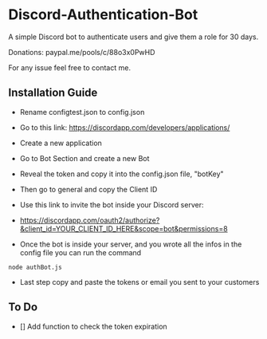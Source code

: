 # Discord-Authentication-Bot
A simple Discord bot to authenticate users and give them a role for 30 days.

Donations: paypal.me/pools/c/88o3x0PwHD

For any issue feel free to contact me.


## Installation Guide

- Rename configtest.json to config.json

- Go to this link: https://discordapp.com/developers/applications/
- Create a new application 
- Go to Bot Section and create a new Bot
- Reveal the token and copy it into the config.json file, "botKey"
- Then go to general and copy the Client ID
- Use this link to invite the bot inside your Discord server: 
- https://discordapp.com/oauth2/authorize?&client_id=YOUR_CLIENT_ID_HERE&scope=bot&permissions=8

- Once the bot is inside your server, and you wrote all the infos in the config file you can run the command 
```
node authBot.js
```

- Last step copy and paste the tokens or email you sent to your customers

## To Do
- [] Add function to check the token expiration

